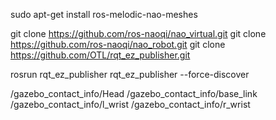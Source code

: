 sudo apt-get install ros-melodic-nao-meshes

git clone https://github.com/ros-naoqi/nao_virtual.git
git clone https://github.com/ros-naoqi/nao_robot.git
git clone https://github.com/OTL/rqt_ez_publisher.git

rosrun rqt_ez_publisher rqt_ez_publisher --force-discover

/gazebo_contact_info/Head
/gazebo_contact_info/base_link
/gazebo_contact_info/l_wrist
/gazebo_contact_info/r_wrist

